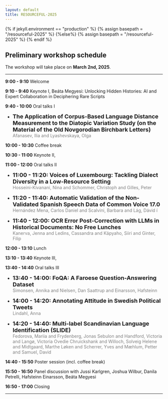 ```yaml
---
layout: default
title: RESOURCEFUL-2025
---
```

{% if jekyll.environment  == "production" %}
        {% assign basepath = "/resourceful-2025" %}
        {%else%}
        {% assign basepath = "/resourceful-2025" %}
        {% endif %}

## Preliminary workshop schedule

The workshop will take place on **March 2nd, 2025**.

<hr>

**9:00 - 9:10** Welcome

**9:10 - 9:40** Keynote I, Beáta Megyesi: Unlocking Hidden Histories: AI and Expert Collaboration in Deciphering Rare Scripts

**9:40 - 10:00** Oral talks I

  *  <font size="4"> <b> The Application of Corpus-Based Language Distance Measurement to the Diatopic Variation Study (on the Material of the Old Novgorodian Birchbark Letters) </b> </font>  
  <span style="color:gray"> Afanasev, Ilia and Lyashevskaya, Olga </span>  

**10:00 - 10:30** Coffee break

**10:30 - 11:00** Keynote II, 

**11:00 - 12:00** Oral talks II

*  <font size="4"> <b> 11:00 - 11:20: Voices of Luxembourg: Tackling Dialect Diversity in a Low-Resource Setting </b> </font>  
  <span style="color:gray"> Hosseini-Kivanani, Nina and Schommer, Christoph and Gilles, Peter </span>  
 
*  <font size="4"> <b> 11:20 - 11:40: Automatic Validation of the Non-Validated Spanish Speech Data of Common Voice 17.0 </b> </font>  
  <span style="color:gray"> Hernández Mena, Carlos Daniel and Scalvini, Barbara and Lág, Dávid í </span>  
 
*  <font size="4"> <b> 11:40 - 12:00: OCR Error Post-Correction with LLMs in Historical Documents: No Free Lunches </b> </font>  
  <span style="color:gray"> Kanerva, Jenna and Ledins, Cassandra and Käpyaho, Siiri and Ginter, Filip </span>  

**12:00 - 13:10** Lunch

**13:10 - 13:40** Keynote III, 

**13:40 - 14:40** Oral talks III

*  <font size="4"> <b> 13:40 - 14:00: FoQA: A Faroese Question-Answering Dataset </b> </font>  
  <span style="color:gray"> Simonsen, Annika and Nielsen, Dan Saattrup and Einarsson, Hafsteinn </span>

*  <font size="4"> <b> 14:00 - 14:20: Annotating Attitude in Swedish Political Tweets </b> </font>  
  <span style="color:gray"> Lindahl, Anna </span>

*  <font size="4"> <b> 14:20 - 14:40: Multi-label Scandinavian Language Identification (SLIDE) </b> </font>  
  <span style="color:gray"> Fedorova, Mariia and Frydenberg, Jonas Sebulon and Handford, Victoria and Langø, Victoria Ovedie Chruickshank and Willoch, Solveig Helene and Midtgaard, Marthe Løken and Scherrer, Yves and Mæhlum, Petter and Samuel, David </span>  

**14:40 - 15:50** Poster session (incl. coffee break)

**15:50 - 16:50** Panel discussion with Jussi Karlgren, Joshua Wilbur, Danila Petrelli, Hafsteinn Einarsson, Beáta Megyesi

**16:50 - 17:00** Closing

<hr>
